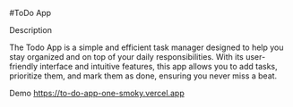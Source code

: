 #ToDo App

Description

The Todo App is a simple and efficient task manager designed to help you stay organized and on top of your daily responsibilities. With its user-friendly interface and intuitive features, this app allows you to add tasks, prioritize them, and mark them as done, ensuring you never miss a beat.


Demo
https://to-do-app-one-smoky.vercel.app


